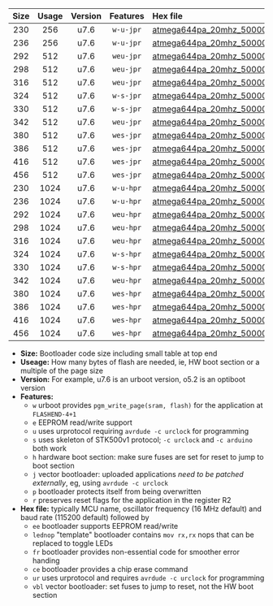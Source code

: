 |Size|Usage|Version|Features|Hex file|
|:-:|:-:|:-:|:-:|:--|
|230|256|u7.6|`w-u-jpr`|[atmega644pa_20mhz_500000bps_ur_vbl.hex](https://raw.githubusercontent.com/stefanrueger/urboot/main/atmega644pa_20mhz_500000bps_ur_vbl.hex)|
|236|256|u7.6|`w-u-jpr`|[atmega644pa_20mhz_500000bps_lednop_ur_vbl.hex](https://raw.githubusercontent.com/stefanrueger/urboot/main/atmega644pa_20mhz_500000bps_lednop_ur_vbl.hex)|
|292|512|u7.6|`weu-jpr`|[atmega644pa_20mhz_500000bps_ee_ur_vbl.hex](https://raw.githubusercontent.com/stefanrueger/urboot/main/atmega644pa_20mhz_500000bps_ee_ur_vbl.hex)|
|298|512|u7.6|`weu-jpr`|[atmega644pa_20mhz_500000bps_ee_lednop_ur_vbl.hex](https://raw.githubusercontent.com/stefanrueger/urboot/main/atmega644pa_20mhz_500000bps_ee_lednop_ur_vbl.hex)|
|316|512|u7.6|`weu-jpr`|[atmega644pa_20mhz_500000bps_ee_lednop_fr_ur_vbl.hex](https://raw.githubusercontent.com/stefanrueger/urboot/main/atmega644pa_20mhz_500000bps_ee_lednop_fr_ur_vbl.hex)|
|324|512|u7.6|`w-s-jpr`|[atmega644pa_20mhz_500000bps_vbl.hex](https://raw.githubusercontent.com/stefanrueger/urboot/main/atmega644pa_20mhz_500000bps_vbl.hex)|
|330|512|u7.6|`w-s-jpr`|[atmega644pa_20mhz_500000bps_lednop_vbl.hex](https://raw.githubusercontent.com/stefanrueger/urboot/main/atmega644pa_20mhz_500000bps_lednop_vbl.hex)|
|342|512|u7.6|`weu-jpr`|[atmega644pa_20mhz_500000bps_ee_lednop_fr_ce_ur_vbl.hex](https://raw.githubusercontent.com/stefanrueger/urboot/main/atmega644pa_20mhz_500000bps_ee_lednop_fr_ce_ur_vbl.hex)|
|380|512|u7.6|`wes-jpr`|[atmega644pa_20mhz_500000bps_ee_vbl.hex](https://raw.githubusercontent.com/stefanrueger/urboot/main/atmega644pa_20mhz_500000bps_ee_vbl.hex)|
|386|512|u7.6|`wes-jpr`|[atmega644pa_20mhz_500000bps_ee_lednop_vbl.hex](https://raw.githubusercontent.com/stefanrueger/urboot/main/atmega644pa_20mhz_500000bps_ee_lednop_vbl.hex)|
|416|512|u7.6|`wes-jpr`|[atmega644pa_20mhz_500000bps_ee_lednop_fr_vbl.hex](https://raw.githubusercontent.com/stefanrueger/urboot/main/atmega644pa_20mhz_500000bps_ee_lednop_fr_vbl.hex)|
|456|512|u7.6|`wes-jpr`|[atmega644pa_20mhz_500000bps_ee_lednop_fr_ce_vbl.hex](https://raw.githubusercontent.com/stefanrueger/urboot/main/atmega644pa_20mhz_500000bps_ee_lednop_fr_ce_vbl.hex)|
|230|1024|u7.6|`w-u-hpr`|[atmega644pa_20mhz_500000bps_ur.hex](https://raw.githubusercontent.com/stefanrueger/urboot/main/atmega644pa_20mhz_500000bps_ur.hex)|
|236|1024|u7.6|`w-u-hpr`|[atmega644pa_20mhz_500000bps_lednop_ur.hex](https://raw.githubusercontent.com/stefanrueger/urboot/main/atmega644pa_20mhz_500000bps_lednop_ur.hex)|
|292|1024|u7.6|`weu-hpr`|[atmega644pa_20mhz_500000bps_ee_ur.hex](https://raw.githubusercontent.com/stefanrueger/urboot/main/atmega644pa_20mhz_500000bps_ee_ur.hex)|
|298|1024|u7.6|`weu-hpr`|[atmega644pa_20mhz_500000bps_ee_lednop_ur.hex](https://raw.githubusercontent.com/stefanrueger/urboot/main/atmega644pa_20mhz_500000bps_ee_lednop_ur.hex)|
|316|1024|u7.6|`weu-hpr`|[atmega644pa_20mhz_500000bps_ee_lednop_fr_ur.hex](https://raw.githubusercontent.com/stefanrueger/urboot/main/atmega644pa_20mhz_500000bps_ee_lednop_fr_ur.hex)|
|324|1024|u7.6|`w-s-hpr`|[atmega644pa_20mhz_500000bps.hex](https://raw.githubusercontent.com/stefanrueger/urboot/main/atmega644pa_20mhz_500000bps.hex)|
|330|1024|u7.6|`w-s-hpr`|[atmega644pa_20mhz_500000bps_lednop.hex](https://raw.githubusercontent.com/stefanrueger/urboot/main/atmega644pa_20mhz_500000bps_lednop.hex)|
|342|1024|u7.6|`weu-hpr`|[atmega644pa_20mhz_500000bps_ee_lednop_fr_ce_ur.hex](https://raw.githubusercontent.com/stefanrueger/urboot/main/atmega644pa_20mhz_500000bps_ee_lednop_fr_ce_ur.hex)|
|380|1024|u7.6|`wes-hpr`|[atmega644pa_20mhz_500000bps_ee.hex](https://raw.githubusercontent.com/stefanrueger/urboot/main/atmega644pa_20mhz_500000bps_ee.hex)|
|386|1024|u7.6|`wes-hpr`|[atmega644pa_20mhz_500000bps_ee_lednop.hex](https://raw.githubusercontent.com/stefanrueger/urboot/main/atmega644pa_20mhz_500000bps_ee_lednop.hex)|
|416|1024|u7.6|`wes-hpr`|[atmega644pa_20mhz_500000bps_ee_lednop_fr.hex](https://raw.githubusercontent.com/stefanrueger/urboot/main/atmega644pa_20mhz_500000bps_ee_lednop_fr.hex)|
|456|1024|u7.6|`wes-hpr`|[atmega644pa_20mhz_500000bps_ee_lednop_fr_ce.hex](https://raw.githubusercontent.com/stefanrueger/urboot/main/atmega644pa_20mhz_500000bps_ee_lednop_fr_ce.hex)|

- **Size:** Bootloader code size including small table at top end
- **Useage:** How many bytes of flash are needed, ie, HW boot section or a multiple of the page size
- **Version:** For example, u7.6 is an urboot version, o5.2 is an optiboot version
- **Features:**
  + `w` urboot provides `pgm_write_page(sram, flash)` for the application at `FLASHEND-4+1`
  + `e` EEPROM read/write support
  + `u` uses urprotocol requiring `avrdude -c urclock` for programming
  + `s` uses skeleton of STK500v1 protocol; `-c urclock` and `-c arduino` both work
  + `h` hardware boot section: make sure fuses are set for reset to jump to boot section
  + `j` vector bootloader: uploaded applications *need to be patched externally*, eg, using `avrdude -c urclock`
  + `p` bootloader protects itself from being overwritten
  + `r` preserves reset flags for the application in the register R2
- **Hex file:** typically MCU name, oscillator frequency (16 MHz default) and baud rate (115200 default) followed by
  + `ee` bootloader supports EEPROM read/write
  + `lednop` "template" bootloader contains `mov rx,rx` nops that can be replaced to toggle LEDs
  + `fr` bootloader provides non-essential code for smoother error handing
  + `ce` bootloader provides a chip erase command
  + `ur` uses urprotocol and requires `avrdude -c urclock` for programming
  + `vbl` vector bootloader: set fuses to jump to reset, not the HW boot section
